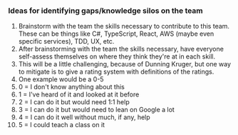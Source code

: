 ### Ideas for identifying gaps/knowledge silos on the team

1. Brainstorm with the team the skills necessary to contribute to this team. These can be things like C#, TypeScript, React, AWS (maybe even specific services), TDD, UX, etc.
1. After brainstorming with the team the skills necessary, have everyone self-assess themselves on where they think they're at in each skill. 
  1. This will be a little challenging, because of Dunning Kruger, but one way to mitigate is to give a rating system with definitions of the ratings.
  1. One example would be a 0-5
  1. 0 = I don't know anything about this
  1. 1 = I've heard of it and looked at it before
  1. 2 = I can do it but would need 1:1 help
  1. 3 = I can do it but would need to lean on Google a lot
  1. 4 = I can do it well without much, if any, help
  1. 5 = I could teach a class on it
